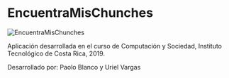 # EncuentraMisChunches

![EncuentraMisChunches](https://raw.githubusercontent.com/pblanco27/EncuentraMisChunches/master/Aplicación/images/logo-black.png)

Aplicación desarrollada en el curso de Computación y Sociedad, Instituto Tecnológico de Costa Rica, 2019.

Desarrollado por:
  Paolo Blanco y Uriel Vargas
